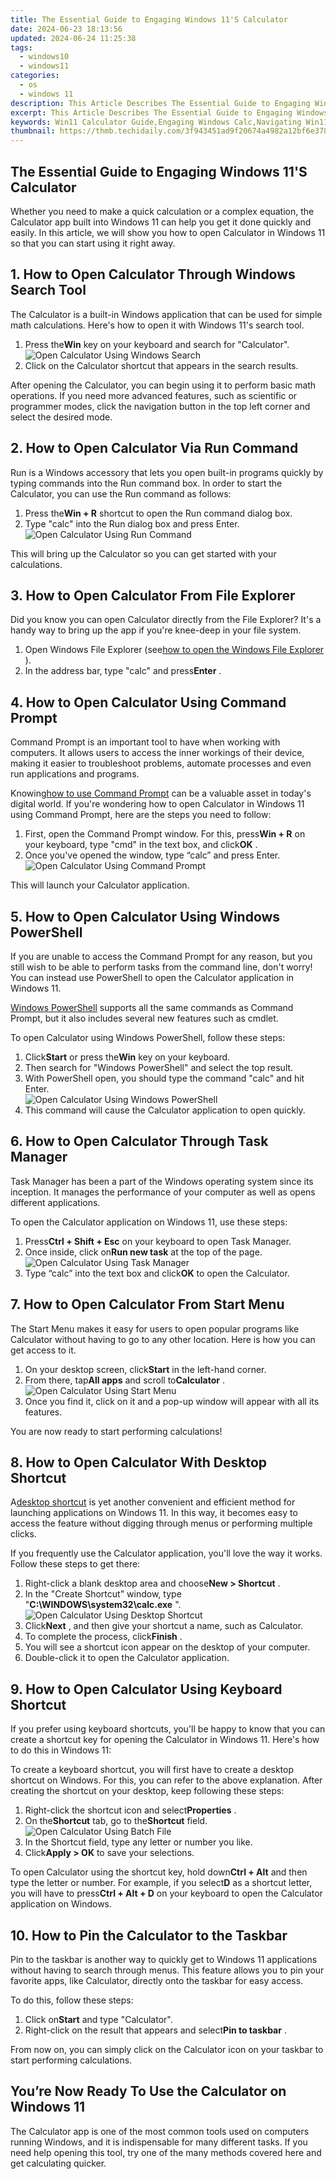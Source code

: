 ```yaml
---
title: The Essential Guide to Engaging Windows 11'S Calculator
date: 2024-06-23 18:13:56
updated: 2024-06-24 11:25:38
tags:
  - windows10
  - windows11
categories:
  - os
  - windows 11
description: This Article Describes The Essential Guide to Engaging Windows 11'S Calculator
excerpt: This Article Describes The Essential Guide to Engaging Windows 11'S Calculator
keywords: Win11 Calculator Guide,Engaging Windows Calc,Navigating Win11 Math,Advanced Windows Computing,Easy Win11 Calculation,Tech Tips for Win11 Calc,Mastering Win11 Math Tools
thumbnail: https://thmb.techidaily.com/3f943451ad9f20674a4982a12bf6e3782b7a46fb4a594b07cf7ffe549e83acd7.jpg
---
```


## The Essential Guide to Engaging Windows 11'S Calculator

 Whether you need to make a quick calculation or a complex equation, the Calculator app built into Windows 11 can help you get it done quickly and easily. In this article, we will show you how to open Calculator in Windows 11 so that you can start using it right away.

## 1\. How to Open Calculator Through Windows Search Tool

 The Calculator is a built-in Windows application that can be used for simple math calculations. Here's how to open it with Windows 11's search tool.

1. Press the**Win** key on your keyboard and search for "Calculator".  
![Open Calculator Using Windows Search](https://static1.makeuseofimages.com/wordpress/wp-content/uploads/2022/11/open-calculator-using-windows-search.jpg)
2. Click on the Calculator shortcut that appears in the search results.

 After opening the Calculator, you can begin using it to perform basic math operations. If you need more advanced features, such as scientific or programmer modes, click the navigation button in the top left corner and select the desired mode.

## 2\. How to Open Calculator Via Run Command

 Run is a Windows accessory that lets you open built-in programs quickly by typing commands into the Run command box. In order to start the Calculator, you can use the Run command as follows:

1. Press the**Win + R** shortcut to open the Run command dialog box.
2. Type "calc" into the Run dialog box and press Enter.  
![Open Calculator Using Run Command](https://static1.makeuseofimages.com/wordpress/wp-content/uploads/2022/11/open-calculator-using-run-command.jpg)

 This will bring up the Calculator so you can get started with your calculations.

## 3\. How to Open Calculator From File Explorer

 Did you know you can open Calculator directly from the File Explorer? It's a handy way to bring up the app if you're knee-deep in your file system.

1. Open Windows File Explorer (see[how to open the Windows File Explorer](https://www.makeuseof.com/windows-open-file-explorer/) ).
2. In the address bar, type "calc" and press**Enter** .

## 4\. How to Open Calculator Using Command Prompt

 Command Prompt is an important tool to have when working with computers. It allows users to access the inner workings of their device, making it easier to troubleshoot problems, automate processes and even run applications and programs.

 Knowing[how to use Command Prompt](https://www.makeuseof.com/tag/a-beginners-guide-to-the-windows-command-line/) can be a valuable asset in today's digital world. If you're wondering how to open Calculator in Windows 11 using Command Prompt, here are the steps you need to follow:

1. First, open the Command Prompt window. For this, press**Win + R** on your keyboard, type "cmd" in the text box, and click**OK** .
2. Once you've opened the window, type “calc” and press Enter.  
![Open Calculator Using Command Prompt](https://static1.makeuseofimages.com/wordpress/wp-content/uploads/2022/11/open-calculator-using-command-prompt.jpg)

This will launch your Calculator application.

## 5\. How to Open Calculator Using Windows PowerShell

 If you are unable to access the Command Prompt for any reason, but you still wish to be able to perform tasks from the command line, don't worry! You can instead use PowerShell to open the Calculator application in Windows 11.

[Windows PowerShell](https://www.makeuseof.com/what-is-windows-powershell/) supports all the same commands as Command Prompt, but it also includes several new features such as cmdlet.

To open Calculator using Windows PowerShell, follow these steps:

1. Click**Start** or press the**Win** key on your keyboard.
2. Then search for "Windows PowerShell" and select the top result.
3. With PowerShell open, you should type the command "calc" and hit Enter.  
![Open Calculator Using Windows PowerShell](https://static1.makeuseofimages.com/wordpress/wp-content/uploads/2022/11/open-calculator-using-windows-powershell.jpg)
4. This command will cause the Calculator application to open quickly.

## 6\. How to Open Calculator Through Task Manager

 Task Manager has been a part of the Windows operating system since its inception. It manages the performance of your computer as well as opens different applications.

To open the Calculator application on Windows 11, use these steps:

1. Press**Ctrl + Shift + Esc** on your keyboard to open Task Manager.
2. Once inside, click on**Run new task** at the top of the page.  
![Open Calculator Using Task Manager](https://static1.makeuseofimages.com/wordpress/wp-content/uploads/2022/11/open-calculator-using-task-manager.jpg)
3. Type “calc” into the text box and click**OK** to open the Calculator.

## 7\. How to Open Calculator From Start Menu

 The Start Menu makes it easy for users to open popular programs like Calculator without having to go to any other location. Here is how you can get access to it.

1. On your desktop screen, click**Start** in the left-hand corner.
2. From there, tap**All apps** and scroll to**Calculator** .  
![Open Calculator Using Start Menu](https://static1.makeuseofimages.com/wordpress/wp-content/uploads/2022/11/open-calculator-using-start-menu.jpg)
3. Once you find it, click on it and a pop-up window will appear with all its features.

You are now ready to start performing calculations!

## 8\. How to Open Calculator With Desktop Shortcut

 A[desktop shortcut](https://www.makeuseof.com/what-is-desktop-shortcut-how-work/) is yet another convenient and efficient method for launching applications on Windows 11\. In this way, it becomes easy to access the feature without digging through menus or performing multiple clicks.

 If you frequently use the Calculator application, you'll love the way it works. Follow these steps to get there:

1. Right-click a blank desktop area and choose**New > Shortcut** .
2. In the "Create Shortcut" window, type "**C:\\WINDOWS\\system32\\calc.exe** ".  
![Open Calculator Using Desktop Shortcut](https://static1.makeuseofimages.com/wordpress/wp-content/uploads/2022/11/open-calculator-using-desktop-shortcut.jpg)
3. Click**Next** , and then give your shortcut a name, such as Calculator.
4. To complete the process, click**Finish** .
5. You will see a shortcut icon appear on the desktop of your computer.
6. Double-click it to open the Calculator application.

## 9\. How to Open Calculator Using Keyboard Shortcut

 If you prefer using keyboard shortcuts, you'll be happy to know that you can create a shortcut key for opening the Calculator in Windows 11\. Here's how to do this in Windows 11:

 To create a keyboard shortcut, you will first have to create a desktop shortcut on Windows. For this, you can refer to the above explanation. After creating the shortcut on your desktop, keep following these steps:

1. Right-click the shortcut icon and select**Properties** .
2. On the**Shortcut** tab, go to the**Shortcut** field.  
![Open Calculator Using Batch File](https://static1.makeuseofimages.com/wordpress/wp-content/uploads/2022/11/open-calculator-using-batch-file.jpg)
3. In the Shortcut field, type any letter or number you like.
4. Click**Apply > OK** to save your selections.

 To open Calculator using the shortcut key, hold down**Ctrl + Alt** and then type the letter or number. For example, if you select**D** as a shortcut letter, you will have to press**Ctrl + Alt + D** on your keyboard to open the Calculator application on Windows.

## 10\. How to Pin the Calculator to the Taskbar

 Pin to the taskbar is another way to quickly get to Windows 11 applications without having to search through menus. This feature allows you to pin your favorite apps, like Calculator, directly onto the taskbar for easy access.

To do this, follow these steps:

1. Click on**Start** and type "Calculator".
2. Right-click on the result that appears and select**Pin to taskbar** .

 From now on, you can simply click on the Calculator icon on your taskbar to start performing calculations.

## You’re Now Ready To Use the Calculator on Windows 11

 The Calculator app is one of the most common tools used on computers running Windows, and it is indispensable for many different tasks. If you need help opening this tool, try one of the many methods covered here and get calculating quicker.


<ins class="adsbygoogle"
     style="display:block"
     data-ad-format="autorelaxed"
     data-ad-client="ca-pub-7571918770474297"
     data-ad-slot="1223367746"></ins>



<ins class="adsbygoogle"
     style="display:block"
     data-ad-client="ca-pub-7571918770474297"
     data-ad-slot="8358498916"
     data-ad-format="auto"
     data-full-width-responsive="true"></ins>
